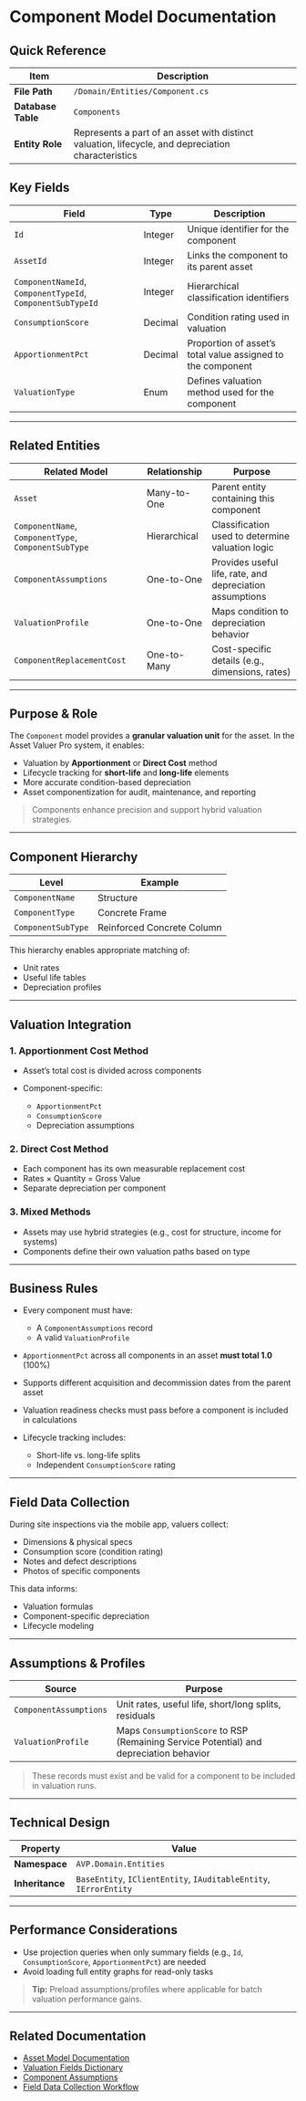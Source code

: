 # Component Model Documentation

## Quick Reference

| Item               | Description                                                                                        |
| ------------------ | -------------------------------------------------------------------------------------------------- |
| **File Path**      | `/Domain/Entities/Component.cs`                                                                    |
| **Database Table** | `Components`                                                                                       |
| **Entity Role**    | Represents a part of an asset with distinct valuation, lifecycle, and depreciation characteristics |

## Key Fields

| Field                                                      | Type    | Description                                                 |
| ---------------------------------------------------------- | ------- | ----------------------------------------------------------- |
| `Id`                                                       | Integer | Unique identifier for the component                         |
| `AssetId`                                                  | Integer | Links the component to its parent asset                     |
| `ComponentNameId`, `ComponentTypeId`, `ComponentSubTypeId` | Integer | Hierarchical classification identifiers                     |
| `ConsumptionScore`                                         | Decimal | Condition rating used in valuation                          |
| `ApportionmentPct`                                         | Decimal | Proportion of asset’s total value assigned to the component |
| `ValuationType`                                            | Enum    | Defines valuation method used for the component             |

---

## Related Entities

| Related Model                                        | Relationship | Purpose                                                  |
| ---------------------------------------------------- | ------------ | -------------------------------------------------------- |
| `Asset`                                              | Many-to-One  | Parent entity containing this component                  |
| `ComponentName`, `ComponentType`, `ComponentSubType` | Hierarchical | Classification used to determine valuation logic         |
| `ComponentAssumptions`                               | One-to-One   | Provides useful life, rate, and depreciation assumptions |
| `ValuationProfile`                                   | One-to-One   | Maps condition to depreciation behavior                  |
| `ComponentReplacementCost`                           | One-to-Many  | Cost-specific details (e.g., dimensions, rates)          |

---

## Purpose & Role

The `Component` model provides a **granular valuation unit** for the asset. In the Asset Valuer Pro system, it enables:

* Valuation by **Apportionment** or **Direct Cost** method
* Lifecycle tracking for **short-life** and **long-life** elements
* More accurate condition-based depreciation
* Asset componentization for audit, maintenance, and reporting

> Components enhance precision and support hybrid valuation strategies.

---

## Component Hierarchy

| Level              | Example                    |
| ------------------ | -------------------------- |
| `ComponentName`    | Structure                  |
| `ComponentType`    | Concrete Frame             |
| `ComponentSubType` | Reinforced Concrete Column |

This hierarchy enables appropriate matching of:

* Unit rates
* Useful life tables
* Depreciation profiles

---

## Valuation Integration

### 1. **Apportionment Cost Method**

* Asset’s total cost is divided across components
* Component-specific:

  * `ApportionmentPct`
  * `ConsumptionScore`
  * Depreciation assumptions

### 2. **Direct Cost Method**

* Each component has its own measurable replacement cost
* Rates × Quantity = Gross Value
* Separate depreciation per component

### 3. **Mixed Methods**

* Assets may use hybrid strategies (e.g., cost for structure, income for systems)
* Components define their own valuation paths based on type

---

## Business Rules

* Every component must have:

  * A `ComponentAssumptions` record
  * A valid `ValuationProfile`
* `ApportionmentPct` across all components in an asset **must total 1.0** (100%)
* Supports different acquisition and decommission dates from the parent asset
* Valuation readiness checks must pass before a component is included in calculations
* Lifecycle tracking includes:

  * Short-life vs. long-life splits
  * Independent `ConsumptionScore` rating

---

## Field Data Collection

During site inspections via the mobile app, valuers collect:

* Dimensions & physical specs
* Consumption score (condition rating)
* Notes and defect descriptions
* Photos of specific components

This data informs:

* Valuation formulas
* Component-specific depreciation
* Lifecycle modeling

---

## Assumptions & Profiles

| Source                 | Purpose                                                                                |
| ---------------------- | -------------------------------------------------------------------------------------- |
| `ComponentAssumptions` | Unit rates, useful life, short/long splits, residuals                                  |
| `ValuationProfile`     | Maps `ConsumptionScore` to RSP (Remaining Service Potential) and depreciation behavior |

> These records must exist and be valid for a component to be included in valuation runs.

---

## Technical Design

| Property        | Value                                                             |
| --------------- | ----------------------------------------------------------------- |
| **Namespace**   | `AVP.Domain.Entities`                                             |
| **Inheritance** | `BaseEntity`, `IClientEntity`, `IAuditableEntity`, `IErrorEntity` |

---

## Performance Considerations

* Use projection queries when only summary fields (e.g., `Id`, `ConsumptionScore`, `ApportionmentPct`) are needed
* Avoid loading full entity graphs for read-only tasks

> **Tip:** Preload assumptions/profiles where applicable for batch valuation performance gains.

---

## Related Documentation

* [Asset Model Documentation](Asset.md)
* [Valuation Fields Dictionary](Valuation_Fields_Dictionary.md)
* [Component Assumptions](../Models/ComponentAssumptions.md)
* [Field Data Collection Workflow](../Workflows/Field_Data_Collection_Workflow.md)
